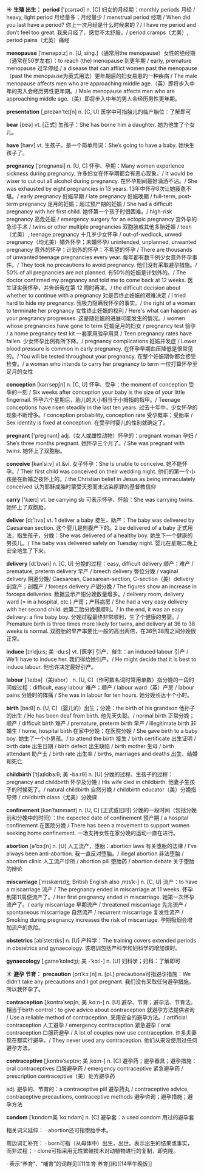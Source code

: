 ☀ <span class="category">**生殖 出生：**</span>
<span class="vocabulary">**period**</span> ['pɪərɪəd] 
<span class="definition">n. [C] 妇女的月经期：</span>monthly periods 月经 / heavy, light period 月经量多；月经量少 / menstrual period 经期 / When did you last have a period? 你上一次月经是什么时候来的？/ I have my period and don’t feel too great. 我来月经了，感觉不太舒服。/ period cramps（尤美）, period pains（尤英）痛经
           
<span class="vocabulary">**menopause**</span> [ˈmenəpɔ:z]
<span class="definition">n. [U, sing.]（通常用the menopause）女性的绝经期（通常在50岁左右）：</span>to reach (the) menopause 到更年期 / early, premature menopause 过早停经 / a disease that can afflict women past the menopause（past the menopause为英式用法）更年期后的妇女易患的一种疾病 / The male menopause affects men who are approaching middle age.（英）即将步入中年的男入会经历男性更年期。/ Male menopause affects men who are approaching middle age.（美）即将步入中年的男人会经历男性更年期。

<span class="vocabulary">**presentation**</span> [͵prezən'teɪʃn] 
<span class="definition">n. [C, U] 医学中可指胎儿的临产胎位：</span>了解即可

<span class="vocabulary">**bear**</span> [beə] 
<span class="definition">vt. [正式] 生孩子：</span>She has borne him a daughter. 她为他生了个女儿。

<span class="vocabulary">**have**</span> [hæv] 
<span class="definition">vt. 生孩子。是一个简单用词：</span>She’s going to have a baby. 她快生孩子了。
           
<span class="vocabulary">**pregnancy**</span> [ˈpregnənsi]
<span class="definition">n. [U, C] 怀孕、孕期：</span>Many women experience sickness during pregnancy. 许多妇女在怀孕期都会有恶心现象。/ It would be wiser to cut out all alcohol during pregnancy. 在怀孕期间最好滴酒不沾。/ She was exhausted by eight pregnancies in 13 years. 13年中怀孕8次让她疲惫不堪。/ early pregnancy 妊娠早期 / late pregnancy 妊娠晚期 / full-term, post-term pregnancy 足月的妊娠；超过预产期的妊娠 / She had a difficult pregnancy with her first child. 她怀第一个孩子时很困难。/ high-risk pregnancy 高危妊娠 / emergency surgery for an ectopic pregnancy 宫外孕的急诊手术 / twins or other multiple pregnancies 双胞胎或其他多胎妊娠 / teen（尤美）, teenage pregnancy 十几岁少女怀孕 / out-of-wedlock, unwed pregnancy（均尤美）婚外怀孕；未婚怀孕/ unintended, unplanned, unwanted pregnancy 意外的怀孕；计划外的怀孕；不希望的怀孕 / There are thousands of unwanted teenage pregnancies every year. 每年都有数千例少女意外怀孕事件。/ They took no precautions to avoid pregnancy. 他们没有采取避孕措施。/ 50% of all pregnancies are not planned. 有50%的妊娠是计划外的。/ The doctor confirmed my pregnancy and told me to come back at 12 weeks. 医生证实我怀孕，并告诉我在第 12 周时再来。/ the difficult decision about whether to continue with a pregnancy 对是否终止妊娠的艰难决定 / I tried hard to hide my pregnancy. 我极力隐瞒我怀孕的事实。/ the right of a woman to terminate her pregnancy 女性终止妊娠的权利 / Here's what can happen as your pregnancy progresses. 这是随妊娠的进展可能发生的情况。/ women whose pregnancies have gone to term 妊娠足月的妇女 / pregnancy test 验孕 / a home pregnancy test kit 一套家用验孕用具 / Teen pregnancy rates have fallen. 少女怀孕比例有所下降。/ pregnancy complications 妊娠并发症 / Lower blood pressure is common in early pregnancy. 在怀孕早期血压降低是很常见的。/ You will be tested throughout your pregnancy. 在整个妊娠期你都会接受检查。/ a woman who intends to carry her pregnancy to term 一位打算怀孕至足月的女性

<span class="vocabulary">**conception**</span> [kənˈsepʃn]
<span class="definition">n. [C, U] 怀孕、受孕：</span>the moment of conception 受孕的一刻 / Six weeks after conception your baby is the size of your little fingernail. 怀孕六个星期后，胎儿的大小相当于小拇指的指甲。/ Teenage conceptions have risen steadily in the last ten years. 过去十年中，少女怀孕的现象不断增多。/ conception probability, conception rate 受孕概率；受胎率 / Sex identity is fixed at conception. 在受孕时婴儿的性别就确定了。

<span class="vocabulary">**pregnant**</span> ['preɡnənt] 
<span class="definition">adj.（女人或雌性动物）怀孕的：</span>pregnant woman 孕妇 / She’s three months pregnant. 她怀孕三个月了。/ She was pregnant with twins. 她怀上了双胞胎。
           
<span class="vocabulary">**conceive**</span> [kənˈsi:v]
<span class="definition">vt.&vi. 女子怀孕：</span>She is unable to conceive. 她不能怀孕。/ Their first child was conceived on their wedding night. 他们的第一个小孩是在新婚之夜怀上的。/ the Christian belief in Jesus as being immaculately conceived 认为耶稣成胎时蒙受天恩而未沾染原罪的基督教信仰

<span class="vocabulary">**carry**</span> ['kærɪ] 
<span class="definition">vt. be carrying sb 可表示怀孕、怀胎：</span>She was carrying twins. 她怀上了双胞胎。

<span class="vocabulary">**deliver**</span> [dɪ'lɪvə] 
<span class="definition">vt. 1 deliver a baby 接生，助产：</span>The baby was delivered by Caesarean section. 这个婴儿是剖腹产下的。<span class="definition">2 be delivered of a baby 正式用法，指生孩子，分娩：</span>She was delivered of a healthy boy. 她生下一个健康的男孩儿。/ The baby was delivered safely on Tuesday night. 婴儿在星期二晚上安全地生了下来。
           
<span class="vocabulary">**delivery**</span> [dɪˈlɪvəri]
<span class="definition">n. [C, U] 分娩的过程：</span>easy, difficult delivery 顺产；难产 / premature, preterm delivery 早产 / breech delivery 臀位分娩 / vaginal delivery 阴道分娩/ Caesarean, Caesarean-section, C-section（美）delivery 剖宫产；剖腹产 / forceps delivery 产钳分娩 / The figures show an increase in forceps deliveries. 数据显示产钳分娩数量增多。/ delivery room, delivery ward (= in a hospital, etc.) 产房；产科病房 / She had a very easy delivery with her second child. 她第二胎分娩很顺利。/ In the end, it was an easy delivery: a fine baby boy. 分娩过程最终非常顺利，生了个健康的男婴。/ Premature birth is three times more likely for twins, and delivery at 36 to 38 weeks is normal. 双胞胎的早产率要比一般的高出两倍，在36到38周之间分娩很正常。
            
<span class="vocabulary">**induce**</span> [ɪnˈdju:s; 美 -du:s]
<span class="definition">vt. [医学] 引产、催生：</span>an induced labour 引产 / We'll have to induce her. 我们得给她引产。/ He might decide that it is best to induce labour. 他也许决定最好引产。

<span class="vocabulary">**labour**</span> ['leɪbə]（美labor）
<span class="definition">n. [U, C]（作可数名词时常用单数）指分娩的一段时间或过程：</span>difficult, easy labour 难产；顺产 / labour ward（英）产房 / labour pains 分娩时的阵痛 / She was in labour for ten hours. 她分娩长达十个小时。

<span class="vocabulary">**birth**</span> [bə:θ] 
<span class="definition">n. [U, C]（婴儿的）出生；分娩：</span>the birth of his grandson 他孙子的出生 / He has been deaf from birth. 他先天失聪。/ normal birth 正常分娩；顺产 / difficult birth 难产 / premature, preterm birth 早产 / illegitimate birth 非婚生 / home, hospital birth 在家中分娩；在医院分娩 / She gave birth to a baby boy. 她生了一个小男孩。/ to attend the birth 接生 / birth certificate 出生证明 / birth date 出生日期 / birth defect 出生缺陷 / birth mother 生母 / birth attendant 助产士 / birth rate 出生率 / births, marriages and deaths 出生、结婚和死亡
                     
<span class="vocabulary">**childbirth**</span> [ˈtʃaɪldbɜ:θ; 美 -bɜ:rθ]
<span class="definition">n. [U] 分娩的过程、生孩子的过程：</span>pregnancy and childbirth 怀孕及分娩 / His wife died in childbirth. 他妻子生孩子的时候死了。/ natural childbirth 自然分娩 / childbirth educator（美）分娩指导师 / childbirth class（尤美）分娩课

<span class="vocabulary">**confinement**</span> [kənˈfaɪnmənt]
<span class="definition">n. [U, C] [正式或旧时] 分娩的一段时间（包括分娩前和分娩中的时间）：</span>the expected date of confinement 预产期 / a hospital confinement 在医院分娩 / There has been a movement to support women seeking home confinement. 一场支持女性在家分娩的运动一直在进行。

<span class="vocabulary">**abortion**</span> [ə'bɔ:ʃn] 
<span class="definition">n. [U] 人工流产，堕胎：</span>abortion laws 有关堕胎的法律 / I’ve always been anti-abortion. 我一直反对堕胎。/ illegal abortion 非法堕胎 / abortion clinic 人工流产诊所 / abortion pill 堕胎药 / abortion debate 关于堕胎的辩论
                      
<span class="vocabulary">**miscarriage**</span> [ˈmɪskærɪdʒ; British English also ˌmɪsˈk-]
<span class="definition">n. [C, U] 流产：</span>to have a miscarriage 流产 / The pregnancy ended in miscarriage at 11 weeks. 怀孕到第11周便流产了。/ Her first pregnancy ended in miscarriage. 她第一次怀孕流产了。/ early miscarriage 早期流产 / threatened miscarriage 先兆流产 / spontaneous miscarriage 自然流产 / recurrent miscarriage 复发性流产 / Smoking during pregnancy increases the risk of miscarriage. 孕期吸烟会增加流产的危险。

<span class="vocabulary">**obstetrics**</span> [əbˈstetrɪks]
<span class="definition">n. [U] 产科学：</span>The training covers extended periods in obstetrics and gynaecology. 该培训包括产科学和妇科学的增加课时。

<span class="vocabulary">**gynaecology**</span> [ˌgaɪnəˈkɒlədʒi; 美 -ˈkɑ:l-]
<span class="definition">n. [U] 妇科学；妇科：</span>了解即可

☀ <span class="category">**避孕 节育：**</span>
<span class="vocabulary">**precaution**</span> [prɪˈkɔ:ʃn]
<span class="definition">n. [pl.] precautions可指避孕措施：</span>We didn't take any precautions and I got pregnant. 我们没有采取任何避孕措施，所以我怀孕了。
           
<span class="vocabulary">**contraception**</span> [ˌkɒntrəˈsepʃn; 美 ˌkɑ:n-]
<span class="definition">n. [U] 避孕、节育；避孕法、节育法。相当于birth control：</span>to give advice about contraception 就避孕方法提供咨询 / Use a reliable method of contraception. 采用安全的避孕方法。/ artificial contraception 人工避孕 / emergency contraception 紧急避孕 / oral contraception 口服药避孕 / A lot of couples now use contraception. 许多夫妻现在都实行避孕。/ They never used any contraception. 他们从来没使用过任何避孕方法。

<span class="vocabulary">**contraceptive**</span> [ˌkɒntrəˈseptɪv; 美 ˌkɑ:n-]
<span class="definition">n. [C] 避孕药；避孕器具；避孕措施：</span>oral contraceptives 口服避孕药 / emergency contraceptive 紧急避孕药 / prescription contraceptive（美）处方避孕药

<span class="definition">adj. 避孕的、节育的：</span>a contraceptive pill 避孕药丸 / contraceptive advice, contraceptive precautions, contraceptive methods 避孕咨询；避孕措施；避孕方法
           
<span class="vocabulary">**condom**</span> [ˈkɒndɒm美 ˈkɑːndəm]
<span class="definition">n. [C] 避孕套：</span>a used condom 用过的避孕套

相关词义延伸：
· abortion还可指堕胎手术。

周边词汇补充：
· born可指（从母体中）出生，出世。表示出生的结果或事实，而非过程；
· clone可指采用无性繁殖技术对动植物进行的复制，即克隆。

· 表示“养育”、“哺育”的词群见[[11生育 养育]]和[[14早午晚饭]]
